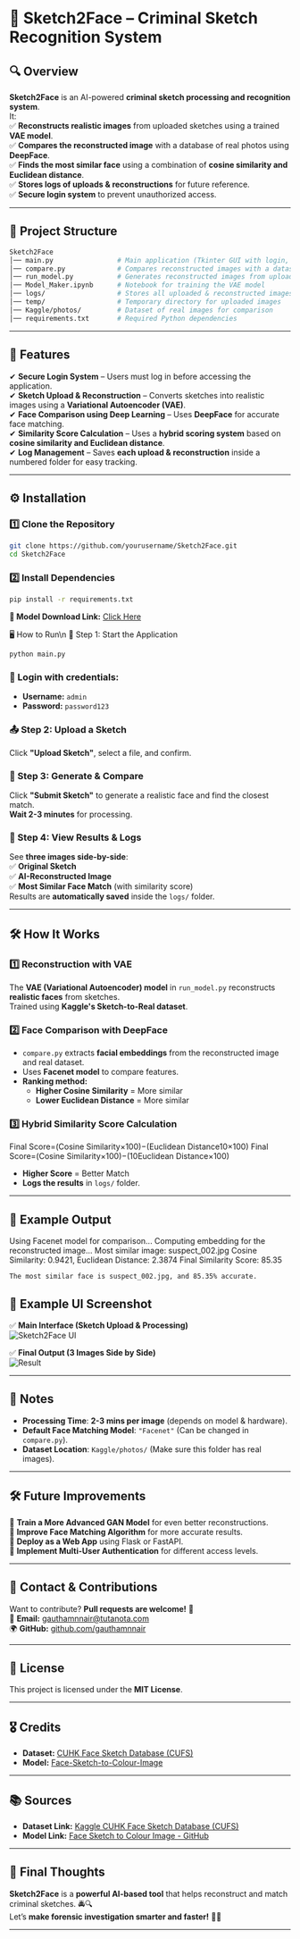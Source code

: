 # 📌 Sketch2Face – Criminal Sketch Recognition System  

## 🔍 Overview  

**Sketch2Face** is an AI-powered **criminal sketch processing and recognition system**.  
It:  
✅ **Reconstructs realistic images** from uploaded sketches using a trained **VAE model**.  
✅ **Compares the reconstructed image** with a database of real photos using **DeepFace**.  
✅ **Finds the most similar face** using a combination of **cosine similarity and Euclidean distance**.  
✅ **Stores logs of uploads & reconstructions** for future reference.  
✅ **Secure login system** to prevent unauthorized access.  

---

## 📂 Project Structure  

```bash
Sketch2Face
│── main.py                # Main application (Tkinter GUI with login, upload, processing)
│── compare.py             # Compares reconstructed images with a dataset
│── run_model.py           # Generates reconstructed images from uploaded sketches
│── Model_Maker.ipynb      # Notebook for training the VAE model
│── logs/                  # Stores all uploaded & reconstructed images
│── temp/                  # Temporary directory for uploaded images
│── Kaggle/photos/         # Dataset of real images for comparison
│── requirements.txt       # Required Python dependencies
```

---

## 🚀 Features  

✔ **Secure Login System** – Users must log in before accessing the application.  
✔ **Sketch Upload & Reconstruction** – Converts sketches into realistic images using a **Variational Autoencoder (VAE)**.  
✔ **Face Comparison using Deep Learning** – Uses **DeepFace** for accurate face matching.  
✔ **Similarity Score Calculation** – Uses a **hybrid scoring system** based on **cosine similarity and Euclidean distance**.  
✔ **Log Management** – Saves **each upload & reconstruction** inside a numbered folder for easy tracking.  

---

## ⚙️ Installation  

### 1️⃣ Clone the Repository  
```bash
git clone https://github.com/yourusername/Sketch2Face.git
cd Sketch2Face
```

### **2️⃣ Install Dependencies**  
```bash
pip install -r requirements.txt
```

**🔗 Model Download Link:** [Click Here](https://drive.google.com/file/d/1xjaaxZM-LaHU8L5MX9elyxRf0qEM9e_B/view?usp=drive_link)  

🖥️ How to Run\n
🔑 Step 1: Start the Application
```bash
python main.py
```

### 🔑 Login with credentials:
- **Username:** `admin`  
- **Password:** `password123`


### 📤 Step 2: Upload a Sketch  

Click **"Upload Sketch"**, select a file, and confirm.  

### 🎨 Step 3: Generate & Compare  

Click **"Submit Sketch"** to generate a realistic face and find the closest match.  
**Wait 2-3 minutes** for processing.  

### 📂 Step 4: View Results & Logs  

See **three images side-by-side**:  
✅ **Original Sketch**  
✅ **AI-Reconstructed Image**  
✅ **Most Similar Face Match** (with similarity score)  
Results are **automatically saved** inside the `logs/` folder.  

---

## 🛠️ How It Works  

### 1️⃣ Reconstruction with VAE  

The **VAE (Variational Autoencoder) model** in `run_model.py` reconstructs **realistic faces** from sketches.  
Trained using **Kaggle's Sketch-to-Real dataset**.  

### 2️⃣ Face Comparison with DeepFace  

- `compare.py` extracts **facial embeddings** from the reconstructed image and real dataset.  
- Uses **Facenet model** to compare features.  
- **Ranking method:**  
  - **Higher Cosine Similarity** = More similar  
  - **Lower Euclidean Distance** = More similar  

### 3️⃣ Hybrid Similarity Score Calculation  

Final Score=(Cosine Similarity×100)−(Euclidean Distance10×100)
Final Score=(Cosine Similarity×100)−(10Euclidean Distance​×100)

- **Higher Score** = Better Match  
- **Logs the results** in `logs/` folder.  

---

## 📜 Example Output  

Using Facenet model for comparison...
Computing embedding for the reconstructed image...
Most similar image: suspect_002.jpg
Cosine Similarity: 0.9421, Euclidean Distance: 2.3874
Final Similarity Score: 85.35

    The most similar face is suspect_002.jpg, and 85.35% accurate.

## 📸 Example UI Screenshot  

✅ **Main Interface (Sketch Upload & Processing)**  
![Sketch2Face UI](https://via.placeholder.com/600x300.png?text=Upload+Sketch+UI)  

✅ **Final Output (3 Images Side by Side)**  
![Result](https://via.placeholder.com/600x300.png?text=Sketch+|+Reconstruction+|+Match)  

---

## 📌 Notes  

- **Processing Time**: **2-3 mins per image** (depends on model & hardware).  
- **Default Face Matching Model**: `"Facenet"` (Can be changed in `compare.py`).  
- **Dataset Location**: `Kaggle/photos/` (Make sure this folder has real images).  

---

## 🛠️ Future Improvements  

🚀 **Train a More Advanced GAN Model** for even better reconstructions.  
🎯 **Improve Face Matching Algorithm** for more accurate results.  
📡 **Deploy as a Web App** using Flask or FastAPI.  
🔐 **Implement Multi-User Authentication** for different access levels.  

---

## 📩 Contact & Contributions  

Want to contribute? **Pull requests are welcome!** 🎉  
📧 **Email:** [gauthamnnair@tutanota.com](mailto:gauthamnnair@tutanota.com)  
🌍 **GitHub:** [github.com/gauthamnnair](https://github.com/gauthamnnair)  

---

## 📜 License  

This project is licensed under the **MIT License**.  

---

## 🎖️ Credits  

- **Dataset:** [CUHK Face Sketch Database (CUFS)](https://www.kaggle.com/arbazkhan971)  
- **Model:** [Face-Sketch-to-Colour-Image](https://github.com/Ethan-Jolly)  

---

## 📚 Sources  

- **Dataset Link:** [Kaggle CUHK Face Sketch Database (CUFS)](https://www.kaggle.com/datasets/arbazkhan971/cuhk-face-sketch-database-cufs/data)  
- **Model Link:** [Face Sketch to Colour Image - GitHub](https://github.com/Ethan-Jolly/Face-Sketch-to-Colour-Image/)

---
## 🚀 Final Thoughts  

**Sketch2Face** is a **powerful AI-based tool** that helps reconstruct and match criminal sketches. 🚔🔍  
Let’s **make forensic investigation smarter and faster!** 🚀🎯  

---
